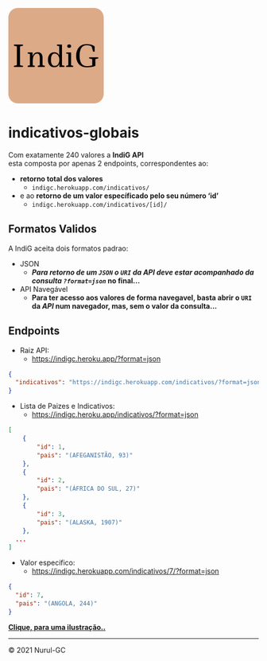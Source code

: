 ![indig-icon](img/favicons/favicon-192x192.png)

# indicativos-globais

Com exatamente 240 valores a **IndiG API** \
esta composta por apenas 2 endpoints, correspondentes ao:

- **retorno total dos valores** 
  - `indigc.herokuapp.com/indicativos/`
- e ao **retorno de um valor específicado pelo seu número ‘id’** 
  - `indigc.herokuapp.com/indicativos/[id]/`
  
## Formatos Validos

A IndiG aceita dois formatos padrao:

- JSON
  - **_Para retorno de um `JSON` o `URI` da _API_ deve estar acompanhado da consulta `?format=json`_ no final...**
- API Navegável
  - **Para ter acesso aos valores de forma navegavel, basta abrir o `URI` da _API_ num navegador, mas, sem o valor da consulta...**

## Endpoints

- Raiz API: 
  - <https://indigc.heroku.app/?format=json>
```json
{
  "indicativos": "https://indigc.herokuapp.com/indicativos/?format=json"
}
```

- Lista de Paizes e Indicativos: 
  - <https://indigc.heroku.app/indicativos/?format=json>
```json
[
    {
        "id": 1,
        "pais": "(AFEGANISTÃO, 93)"
    },
    {
        "id": 2,
        "pais": "(ÁFRICA DO SUL, 27)"
    },
    {
        "id": 3,
        "pais": "(ALASKA, 1907)"
    }, 
  ...
]
```

- Valor especifico: 
  - <https://indigc.herokuapp.com/indicativos/7/?format=json>
```json
{
  "id": 7,
  "pais": "(ANGOLA, 244)"
}
```

[**Clique, para uma ilustração..**](https://nurul-gc.github.io/indicativos-globais)

---

&copy; 2021 Nurul-GC
